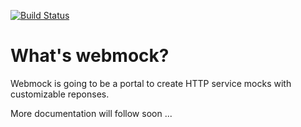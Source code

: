 [![Build Status](https://travis-ci.org/doerfli/webmock.svg?branch=master)](https://travis-ci.org/doerfli/webmock)

# What's webmock?

Webmock is going to be a portal to create HTTP service mocks with customizable reponses.

More documentation will follow soon ...
